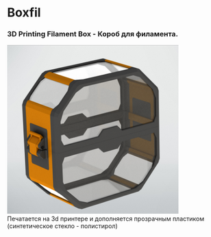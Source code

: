 # Boxfil

### 3D Printing Filament Box - Короб для филамента. 
<div align="left">
    <img src="/img/boxfil.png" width="400px"</img> 
</div>
Печатается на 3d принтере и дополняется прозрачным пластиком (синтетическое стекло - полистирол)
